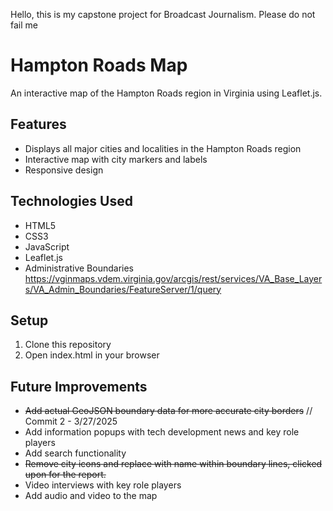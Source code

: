 Hello, this is my capstone project for Broadcast Journalism. 
Please do not fail me

# Hampton Roads Map

An interactive map of the Hampton Roads region in Virginia using Leaflet.js.

## Features
- Displays all major cities and localities in the Hampton Roads region
- Interactive map with city markers and labels
- Responsive design

## Technologies Used
- HTML5
- CSS3
- JavaScript
- Leaflet.js
- Administrative Boundaries
https://vginmaps.vdem.virginia.gov/arcgis/rest/services/VA_Base_Layers/VA_Admin_Boundaries/FeatureServer/1/query

## Setup
1. Clone this repository
2. Open index.html in your browser

## Future Improvements
- ~~Add actual GeoJSON boundary data for more accurate city borders~~ // Commit 2 - 3/27/2025
- Add information popups with tech development news and key role players
- Add search functionality
- ~~Remove city icons and replace with name within boundary lines, clicked upon for the report.~~
- Video interviews with key role players
- Add audio and video to the map